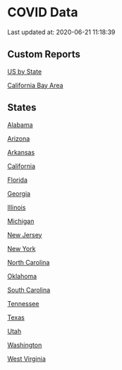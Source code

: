 COVID Data
================

Last updated at: 2020-06-21 11:18:39

## Custom Reports

<a href="index.ms">US by State</a>

<a href="bay_area.md">California Bay Area</a>

## States

<a href='States/alabama.md'>Alabama</a>

<a href='States/arizona.md'>Arizona</a>

<a href='States/arkansas.md'>Arkansas</a>

<a href='States/california.md'>California</a>

<a href='States/florida.md'>Florida</a>

<a href='States/georgia.md'>Georgia</a>

<a href='States/illinois.md'>Illinois</a>

<a href='States/michigan.md'>Michigan</a>

<a href='States/new_jersey.md'>New Jersey</a>

<a href='States/new_york.md'>New York</a>

<a href='States/north_carolina.md'>North Carolina</a>

<a href='States/oklahoma.md'>Oklahoma</a>

<a href='States/south_carolina.md'>South Carolina</a>

<a href='States/tennessee.md'>Tennessee</a>

<a href='States/texas.md'>Texas</a>

<a href='States/utah.md'>Utah</a>

<a href='States/washington.md'>Washington</a>

<a href='States/west_virginia.md'>West Virginia</a>
